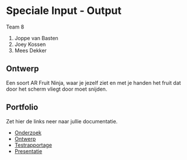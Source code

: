 # Speciale Input - Output
Team 8
1. Joppe van Basten
2. Joey Kossen
3. Mees Dekker

## Ontwerp
Een soort AR Fruit Ninja, waar je jezelf ziet en met je handen het fruit dat door het scherm vliegt door moet snijden.

## Portfolio
Zet hier de links neer naar jullie documentatie.

* [Onderzoek]()
* [Ontwerp]()
* [Testrapportage]()
* [Presentatie]()
